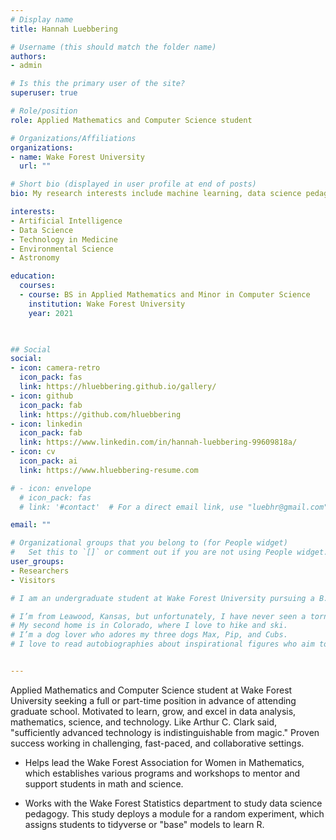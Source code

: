 ```yaml
---
# Display name
title: Hannah Luebbering

# Username (this should match the folder name)
authors:
- admin

# Is this the primary user of the site?
superuser: true

# Role/position
role: Applied Mathematics and Computer Science student

# Organizations/Affiliations
organizations:
- name: Wake Forest University
  url: ""

# Short bio (displayed in user profile at end of posts)
bio: My research interests include machine learning, data science pedagogy, and software computing.

interests:
- Artificial Intelligence
- Data Science
- Technology in Medicine
- Environmental Science
- Astronomy

education:
  courses:
  - course: BS in Applied Mathematics and Minor in Computer Science
    institution: Wake Forest University
    year: 2021

  

## Social
social:
- icon: camera-retro
  icon_pack: fas
  link: https://hluebbering.github.io/gallery/
- icon: github
  icon_pack: fab
  link: https://github.com/hluebbering
- icon: linkedin
  icon_pack: fab
  link: https://www.linkedin.com/in/hannah-luebbering-99609818a/
- icon: cv
  icon_pack: ai
  link: https://www.hluebbering-resume.com

# - icon: envelope
  # icon_pack: fas
  # link: '#contact'  # For a direct email link, use "luebhr@gmail.com".

email: ""

# Organizational groups that you belong to (for People widget)
#   Set this to `[]` or comment out if you are not using People widget.
user_groups:
- Researchers
- Visitors

# I am an undergraduate student at Wake Forest University pursuing a B.S. in Applied-Mathematics and a minor in Computer Science. My topics of interest include science and medicine, as well as mathematics and data-driven applications for solving large-scale problems. I think Github is an excellent platform because it promotes collaboration and allows us to develop faster. I believe that growing and expanding consciousness’s scope and scale is the only way to ask the right questions and move forward. A quote from Arthur C. Clark perfectly summarizes my interest in technology, which said that “sufficiently advanced technology is indistinguishable from magic.” And that’s really true.

# I’m from Leawood, Kansas, but unfortunately, I have never seen a tornado.
# My second home is in Colorado, where I love to hike and ski.
# I’m a dog lover who adores my three dogs Max, Pip, and Cubs.
# I love to read autobiographies about inspirational figures who aim to make the world a better place.


---
```


Applied Mathematics and Computer Science student at Wake Forest University seeking a full or part-time position in advance of attending graduate school. Motivated to learn, grow, and excel in data analysis, mathematics, science, and technology. Like Arthur C. Clark said, "sufficiently advanced technology is indistinguishable from magic." Proven success working in challenging, fast-paced, and collaborative settings.


* Helps lead the Wake Forest Association for Women in Mathematics, which establishes various programs and workshops to mentor and support students in math and science.

* Works with the Wake Forest Statistics department to study data science pedagogy. This study deploys a module for a random experiment, which assigns students to tidyverse or "base" models to learn R.

